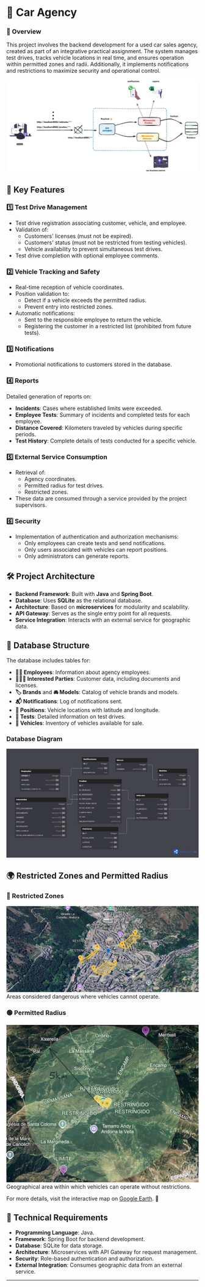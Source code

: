 # 🚗 Car Agency 

### 📖 Overview
This project involves the backend development for a used car sales agency, created as part of an integrative practical assignment. The system manages test drives, tracks vehicle locations in real time, and ensures operation within permitted zones and radii. Additionally, it implements notifications and restrictions to maximize security and operational control.


![Project structure](public/project-presentation.jpg)
## 🚀 Key Features

### 1️⃣ Test Drive Management
- Test drive registration associating customer, vehicle, and employee.
- Validation of:
  - Customers' licenses (must not be expired).
  - Customers' status (must not be restricted from testing vehicles).
  - Vehicle availability to prevent simultaneous test drives.
- Test drive completion with optional employee comments.

### 2️⃣ Vehicle Tracking and Safety
- Real-time reception of vehicle coordinates.
- Position validation to:
  - Detect if a vehicle exceeds the permitted radius.
  - Prevent entry into restricted zones.
- Automatic notifications:
  - Sent to the responsible employee to return the vehicle.
  - Registering the customer in a restricted list (prohibited from future tests).

### 3️⃣ Notifications
- Promotional notifications to customers stored in the database.

### 4️⃣ Reports
Detailed generation of reports on:
- **Incidents**: Cases where established limits were exceeded.
- **Employee Tests**: Summary of incidents and completed tests for each employee.
- **Distance Covered**: Kilometers traveled by vehicles during specific periods.
- **Test History**: Complete details of tests conducted for a specific vehicle.

### 5️⃣ External Service Consumption
- Retrieval of:
  - Agency coordinates.
  - Permitted radius for test drives.
  - Restricted zones.
- These data are consumed through a service provided by the project supervisors.

### 6️⃣ Security
- Implementation of authentication and authorization mechanisms:
  - Only employees can create tests and send notifications.
  - Only users associated with vehicles can report positions.
  - Only administrators can generate reports.

## 🛠️ Project Architecture
- **Backend Framework**: Built with **Java** and **Spring Boot**.
- **Database**: Uses **SQLite** as the relational database.
- **Architecture**: Based on **microservices** for modularity and scalability.
- **API Gateway**: Serves as the single entry point for all requests.
- **Service Integration**: Interacts with an external service for geographic data.

## 💾 Database Structure
The database includes tables for:
- **👨‍💼 Employees**: Information about agency employees.
- **🧑‍🤝‍🧑 Interested Parties**: Customer data, including documents and licenses.
- **🏷️ Brands** and **🚘 Models**: Catalog of vehicle brands and models.
- **📬 Notifications**: Log of notifications sent.
- **📍 Positions**: Vehicle locations with latitude and longitude.
- **📝 Tests**: Detailed information on test drives.
- **🚗 Vehicles**: Inventory of vehicles available for sale.

### Database Diagram
![Car Agency Database Diagram](public/agencia-diagram.png)

## 🌍 Restricted Zones and Permitted Radius

### 🚫 Restricted Zones
![Restricted Zones](public/google-earth/zonas-restringidas.jpg)  
Areas considered dangerous where vehicles cannot operate.

### 🟢 Permitted Radius
![Allowed Radius](public/google-earth/radio-adminito.jpg)  
Geographical area within which vehicles can operate without restrictions.

For more details, visit the interactive map on [Google Earth](https://earth.google.com/earth/d/1MhR_sH8E4Rkww0rtBbOarKmjkQdc1RNU?usp=sharing). 🔗

## 🔗 Technical Requirements
- **Programming Language**: Java.
- **Framework**: Spring Boot for backend development.
- **Database**: SQLite for data storage.
- **Architecture**: Microservices with API Gateway for request management.
- **Security**: Role-based authentication and authorization.
- **External Integration**: Consumes geographic data from an external service.

---
